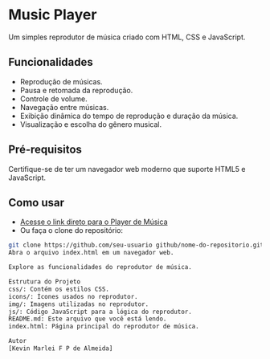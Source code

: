 # Music Player

Um simples reprodutor de música criado com HTML, CSS e JavaScript.

## Funcionalidades

- Reprodução de músicas.
- Pausa e retomada da reprodução.
- Controle de volume.
- Navegação entre músicas.
- Exibição dinâmica do tempo de reprodução e duração da música.
- Visualização e escolha do gênero musical.

## Pré-requisitos

Certifique-se de ter um navegador web moderno que suporte HTML5 e JavaScript.

## Como usar
- [Acesse o link direto para o Player de Música](https://kevinmarlei.github.io/MusicPlayer/)
- Ou faça o clone do repositório:

```bash
git clone https://github.com/seu-usuario github/nome-do-repositorio.git
Abra o arquivo index.html em um navegador web.

Explore as funcionalidades do reprodutor de música.

Estrutura do Projeto
css/: Contém os estilos CSS.
icons/: Ícones usados no reprodutor.
img/: Imagens utilizadas no reprodutor.
js/: Código JavaScript para a lógica do reprodutor.
README.md: Este arquivo que você está lendo.
index.html: Página principal do reprodutor de música.

Autor
[Kevin Marlei F P de Almeida]

